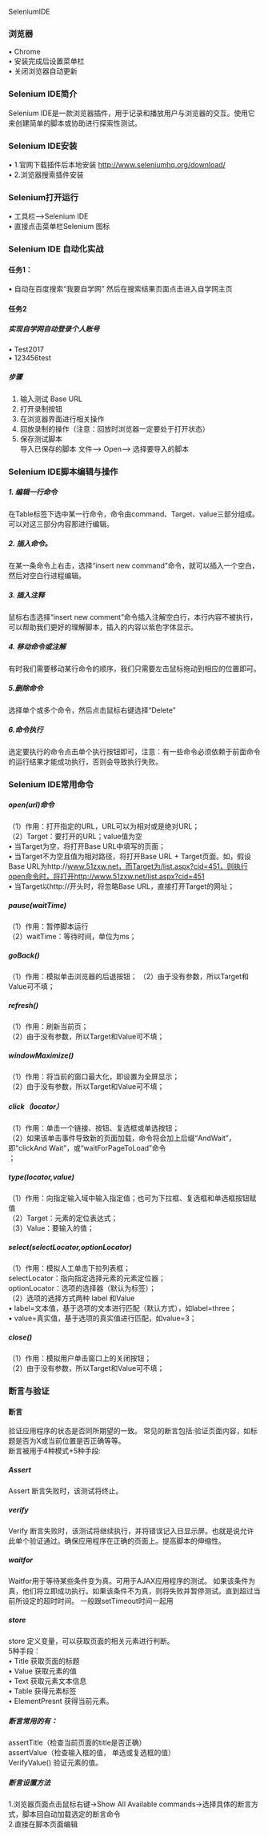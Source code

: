 SeleniumIDE
### 浏览器
•	Chrome<br>
•	安装完成后设置菜单栏<br>
•	关闭浏览器自动更新<br>

### Selenium IDE简介
Selenium IDE是一款浏览器插件，用于记录和播放用户与浏览器的交互。使用它来创建简单的脚本或协助进行探索性测试。
### Selenium IDE安装
•	1.官网下载插件后本地安装 http://www.seleniumhq.org/download/<br>
•	2.浏览器搜索插件安装<br>
### Selenium打开运行
•	工具栏——>Selenium IDE<br>
•	直接点击菜单栏Selenium 图标<br>
### Selenium IDE 自动化实战
#### 任务1：
•	自动在百度搜索“我要自学网” 然后在搜索结果页面点击进入自学网主页
#### 任务2
##### 实现自学网自动登录个人账号
•	Test2017<br>
•	123456test<br>
##### 步骤
1.	输入测试 Base URL<br>
2.	打开录制按钮<br>
3.	在浏览器界面进行相关操作<br>
4.	回放录制的操作（注意：回放时浏览器一定要处于打开状态）<br>
5.	保存测试脚本<br>
导入已保存的脚本
文件——> Open——> 选择要导入的脚本
### Selenium IDE脚本编辑与操作
##### 1. 编辑一行命令<br>
在Table标签下选中某一行命令，命令由command、Target、value三部分组成。可以对这三部分内容那进行编辑。
##### 2. 插入命令。<br>
在某一条命令上右击，选择“insert new command”命令，就可以插入一个空白，然后对空白行进程编辑。<br>
##### 3. 插入注释<br>
鼠标右击选择“insert new comment”命令插入注解空白行，本行内容不被执行，可以帮助我们更好的理解脚本，插入的内容以紫色字体显示。<br>
##### 4. 移动命令或注解<br>
有时我们需要移动某行命令的顺序，我们只需要左击鼠标拖动到相应的位置即可。<br>
##### 5.删除命令<br>
选择单个或多个命令，然后点击鼠标右键选择“Delete”<br>
##### 6.命令执行<br>
选定要执行的命令点击单个执行按钮即可，注意：有一些命令必须依赖于前面命令的运行结果才能成功执行，否则会导致执行失败。<br>

### Selenium IDE常用命令

##### open(url)命令
（1）作用：打开指定的URL，URL可以为相对或是绝对URL；<br>
（2）Target：要打开的URL；value值为空<br>
•	当Target为空，将打开Base URL中填写的页面；<br>
•	当Target不为空且值为相对路径，将打开Base URL + Target页面。如，假设Base URL为http://www.51zxw.net，而Target为/list.aspx?cid=451，则执行open命令时，将打开http://www.51zxw.net/list.aspx?cid=451<br>
•	当Target以http://开头时，将忽略Base URL，直接打开Target的网址；<br>
##### pause(waitTime)<br>
（1）作用：暂停脚本运行<br>
（2）waitTime：等待时间，单位为ms；<br>
##### goBack()
（1）作用：模拟单击浏览器的后退按钮； （2）由于没有参数，所以Target和Value可不填；<br>
##### refresh()
（1）作用：刷新当前页；<br>
（2）由于没有参数，所以Target和Value可不填；<br>
##### windowMaximize()
（1）作用：将当前的窗口最大化，即设置为全屏显示；<br> （2）由于没有参数，所以Target和Value可不填；<br>
##### click（locator）
（1）作用：单击一个链接、按钮、复选框或单选按钮；<br>
（2）如果该单击事件导致新的页面加载，命令将会加上后缀“AndWait”，即“clickAnd Wait”，或“waitForPageToLoad”命令<br>；
##### type(locator,value)
（1）作用：向指定输入域中输入指定值；也可为下拉框、复选框和单选框按钮赋值<br>
（2）Target：元素的定位表达式；<br>
（3）Value：要输入的值；<br>
##### select(selectLocator,optionLocator)
（1）作用：模拟人工单击下拉列表框；<br>
selectLocator：指向指定选择元素的元素定位器；<br>
optionLocator：选项的选择器（默认为标签）；<br>
（2）选项的选择方式两种 label 和Value<br>
•	label=文本值，基于选项的文本进行匹配（默认方式），如label=three；<br>
•	value=真实值，基于选项的真实值进行匹配，如value=3；<br>
##### close()
（1）作用：模拟用户单击窗口上的关闭按钮；<br>
（2）由于没有参数，所以Target和Value可不填；<br>
### 断言与验证
#### 断言
验证应用程序的状态是否同所期望的一致。 常见的断言包括:验证页面内容，如标题是否为X或当前位置是否正确等等。<br>
断言被用于4种模式+5种手段:<br>
##### Assert
Assert 断言失败时，该测试将终止。<br>
##### verify
Verify 断言失败时，该测试将继续执行，并将错误记入日显示屏。也就是说允许此单个验证通过。确保应用程序在正确的页面上。提高脚本的伸缩性。<br>
##### waitfor
Waitfor用于等待某些条件变为真。可用于AJAX应用程序的测试。 如果该条件为真，他们将立即成功执行。如果该条件不为真，则将失败并暂停测试。直到超过当前所设定的超时时间。 一般跟setTimeout时间一起用<br>
##### store
store 定义变量，可以获取页面的相关元素进行判断。<br>
5种手段：<br>
•	Title 获取页面的标题<br>
•	Value 获取元素的值<br>
•	Text 获取元素文本信息<br>
•	Table 获得元素标签<br>
•	ElementPresnt 获得当前元素。<br>
##### 断言常用的有：<br>
assertTitle（检查当前页面的title是否正确）<br>
assertValue（检查输入框的值， 单选或复选框的值）<br>
VerifyValue() 验证元素的值。<br>
##### 断言设置方法
1.浏览器页面点击鼠标右键->Show All Available commands->选择具体的断言方式，脚本回自动加载选定的断言命令<br>
2.直接在脚本页面编辑<br>
